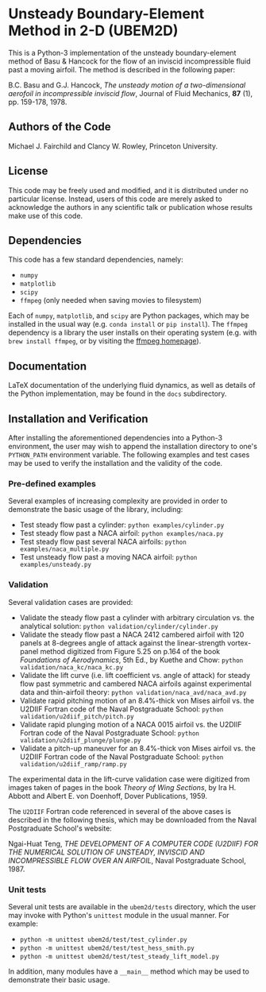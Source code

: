 # Unsteady Boundary-Element Method in 2-D (UBEM2D)
This is a Python-3 implementation of the unsteady boundary-element method of Basu & Hancock for the flow of an inviscid incompressible fluid past a moving airfoil.  The method is described in the following paper:

B.C. Basu and G.J. Hancock, _The unsteady motion of a two-dimensional aerofoil in incompressible inviscid flow_, Journal of Fluid Mechanics, **87** (1), pp. 159-178, 1978.

## Authors of the Code
Michael J. Fairchild and Clancy W. Rowley, Princeton University.

## License
This code may be freely used and modified, and it is distributed under no particular license.  Instead, users of this code are merely asked to acknowledge the authors in any scientific talk or publication whose results make use of this code.

## Dependencies
This code has a few standard dependencies, namely: 

* `numpy`
* `matplotlib`
* `scipy`
* `ffmpeg` (only needed when saving movies to filesystem)

Each of `numpy`, `matplotlib`, and `scipy` are Python packages, which may be installed in the usual way (e.g. `conda install` or `pip install`).  The `ffmpeg` dependency is a library the user installs on their operating system (e.g. with `brew install ffmpeg`, or by visiting the [ffmpeg homepage](http://ffmpeg.org/)).

## Documentation
LaTeX documentation of the underlying fluid dynamics, as well as details of the Python implementation, may be found in the `docs` subdirectory.

## Installation and Verification
After installing the aforementioned dependencies into a Python-3 environment, the user may wish to append the installation directory to one's `PYTHON_PATH` environment variable.  The following examples and test cases may be used to verify the installation and the validity of the code.

### Pre-defined examples
Several examples of increasing complexity are provided in order to demonstrate the basic usage of the library, including:

* Test steady flow past a cylinder: `python examples/cylinder.py`
* Test steady flow past a NACA airfoil: `python examples/naca.py`
* Test steady flow past several NACA airfoils: `python examples/naca_multiple.py`
* Test unsteady flow past a moving NACA airfoil: `python examples/unsteady.py`

### Validation
Several validation cases are provided:

* Validate the steady flow past a cylinder with arbitrary circulation vs. the analytical solution: `python validation/cylinder/cylinder.py`
* Validate the steady flow past a NACA 2412 cambered airfoil with 120 panels at 8-degrees angle of attack against the linear-strength vortex-panel method digitized from Figure 5.25 on p.164 of the book _Foundations of Aerodynamics_, 5th Ed., by Kuethe and Chow: `python validation/naca_kc/naca_kc.py`
* Validate the lift curve (i.e. lift coefficient vs. angle of attack) for steady flow past symmetric and cambered NACA airfoils against experimental data and thin-airfoil theory: `python validation/naca_avd/naca_avd.py`
* Validate rapid pitching motion of an 8.4%-thick von Mises airfoil vs. the U2DIIF Fortran code of the Naval Postgraduate School: `python validation/u2diif_pitch/pitch.py`
* Validate rapid plunging motion of a NACA 0015 airfoil vs. the U2DIIF Fortran code of the Naval Postgraduate School: `python validation/u2diif_plunge/plunge.py`
* Validate a pitch-up maneuver for an 8.4%-thick von Mises airfoil vs. the U2DIIF Fortran code of the Naval Postgraduate School: `python validation/u2diif_ramp/ramp.py`

The experimental data in the lift-curve validation case were digitized from images taken of pages in the book _Theory of Wing Sections_, by Ira H. Abbott and Albert E. von Doenhoff, Dover Publications, 1959.

The `U2DIIF` Fortran code referenced in several of the above cases is described in the following thesis, which may be downloaded from the Naval Postgraduate School's website:

Ngai-Huat Teng, _THE DEVELOPMENT OF A COMPUTER CODE (U2DIIF) FOR THE NUMERICAL SOLUTION OF UNSTEADY, INVISCID AND INCOMPRESSIBLE FLOW OVER AN AIRFOIL_, Naval Postgraduate School, 1987.

### Unit tests
Several unit tests are available in the `ubem2d/tests` directory, which the user may invoke with Python's `unittest` module in the usual manner.  For example:

* `python -m unittest ubem2d/test/test_cylinder.py`
* `python -m unittest ubem2d/test/test_hess_smith.py`
* `python -m unittest ubem2d/test/test_steady_lift_model.py`

In addition, many modules have a `__main__` method which may be used to demonstrate their basic usage.
